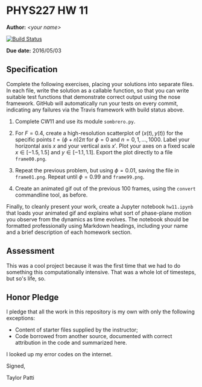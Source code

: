 # PHYS227 HW 11

**Author:** _\<your name\>_

[![Build Status](https://travis-ci.org/chapman-phys227-2016s/hw-11-patti102.svg?branch=master)](https://travis-ci.org/chapman-phys227-2016s/hw-11-patti102)

**Due date:** 2016/05/03

## Specification

Complete the following exercises, placing your solutions into separate files. In each file, write the solution as a callable function, so that you can write suitable test functions that demonstrate correct output using the nose framework. GitHub will automatically run your tests on every commit, indicating any failures via the Travis framework with build status above.

1. Complete CW11 and use its module ```sombrero.py```.
   
1. For $F = 0.4$, create a high-resolution scatterplot of $(x(t),y(t))$ for the specific points $t = (\phi + n)2\pi$ for $\phi = 0$ and $n = 0,1,\ldots,1000$. Label your horizontal axis $x$ and your vertical axis $x'$. Plot your axes on a fixed scale $x\in[-1.5,1.5]$ and $y\in[-1.1,1.1]$.  Export the plot directly to a file ```frame00.png```.
   
1. Repeat the previous problem, but using $\phi = 0.01$, saving the file in ```frame01.png```. Repeat until $\phi = 0.99$ and ```frame99.png```. 
   
1. Create an animated gif out of the previous 100 frames, using the ```convert``` commandline tool, as before.
   
Finally, to cleanly present your work, create a Jupyter notebook ```hw11.ipynb``` that loads your animated gif and explains what sort of phase-plane motion you observe from the dynamics as time evolves. The notebook should be formatted professionally using Markdown headings, including your name and a brief description of each homework section.

## Assessment

This was a cool project because it was the first time that we had to do something this computationally intensive. That was a whole lot of timesteps, but so's life, so.

## Honor Pledge

I pledge that all the work in this repository is my own with only the following exceptions:

* Content of starter files supplied by the instructor;
* Code borrowed from another source, documented with correct attribution in the code and summarized here.

I looked up my error codes on the internet.

Signed,

Taylor Patti
